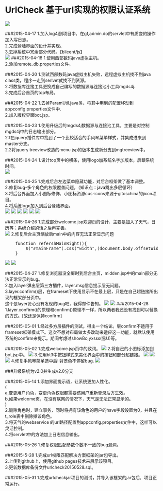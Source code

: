 UrlCheck 基于url实现的权限认证系统
=============
![](./project_pic/urlcheck.gif)

###2015-04-17
1.加入log4j到项目中，在gf,admin.do的servlet中有质变的操作加入写日志。<br/>
2.完成登陆界面的设计并实现。<br/>
3.去掉系统中冗余部分代码。【blicent/js】<br/>
![](./project_pic/url_back_login-20150417.png)
###2015-04-18
1.使用西部数码java虚拟主机。<br/>
2.添加remote_db.properties文件。<br/>

###2015-04-20
1.测试西部数码java虚拟主机失败，远程虚拟主机找不到java class类，程序一走到serlvet就找不到资源。<br/>
2.将数据库连接工具更换成自己编写的数据源与连接池小工具mgds4j.<br/>
3.完成后台首页的top布局。<br/>

###2015-04-22
1.去掉ParamUtil.java类，将其中用到的配置移动到appconfig.properties文件中.<br/>
2.加入版权界面bot.jsp。<br/>

###2015-04-23
1.使用升级后的mgds4j数据源与连接池工具，主要是对控制mgds4j中的日志输出部分。<br/>
2.1在jquery插件库中找到了一个比较适合的手风琴菜单样式，并集成进来到master分支。<br/>
2.2将jquery treeview改造的menu.jsp的版本生成新分支到mgtreeview中。<br/>

###2015-04-24
1.设计top页中的横条，使用logo加系统名字加版本，后跟系统时间。<br/>
![](./project_pic/2015-04-24_003413.jpg)


###2015-04-25
1.完成后台左边菜单隐藏功能，对后台框架做了基本调整。<br/>
2.修复bug-多个角色的权限覆盖问题。（知识点：java跳出多层循环）<br/>
3.将后台界面加入小图标修饰，小图标资源cus-icons来源于gitoschina的jicon项目。<br/>
4.将系统logo加入到后台登陆界面。<br/>
![](./project_pic/2015-04-25_011058.jpg)
![](./project_pic/2015-04-25_151956.jpg)
![](./project_pic/2015-04-25_152009.jpg)
![](./project_pic/2015-04-25_223130.jpg)
![](./project_pic/2015-04-25_223141.jpg)
![](./project_pic/2015-04-25_225803.jpg)

###2015-04-26
1.完成部分welcome.jsp欢迎页的设计，主要是加入了天气，日历等；系统介绍的话之后再完善。<br/>
![](./project_pic/2015-04-26_002729.jpg)
2.修复后台主页缩放后main中的内容无法正常显示问题
<pre>
	function refershMainRight(){
		$("#mainFrame").css("width",(document.body.offsetWidth-210*0.97);//.css("position","absolute");
	}
</pre>
![](./project_pic/2015-04-26_235745.jpg)
![](./project_pic/2015-04-26_235758.jpg)

###2015-04-27
1.修复浏览器没全屏时到后台主页，midden.jsp中的main部分无法正常显示的bug。<br/>
2.加入layer弹出层第三方插件，layer.msg信息提示层无问题。<br/>
3.layer.confirm()层，在frameset下使用显示不在最上层，只是在自己超链接所出现的框架部分页中。<br/>
这个是layer贤心没有发现的bug吧，我得邮件告知。
![](./project_pic/2015-04-28_114556.jpg)
![](./project_pic/2015-04-28_114607.jpg)
###2015-04-28
1.layer.confirm()的原理和confirm()原理不一样，所以两者我还没有找到可以替换的方式。[故还是保持confirm]<br/>

###2015-05-01
1.经过多方层插件的测试，得出一个结论。层confirm不适用于frameset框架模式下。这次不想对布局做太多改动来适应这一功能，就默认使用<br/>
系统的confirm来提示。期间考虑过showBo,yxsss(易U)等。

###2015-05-02
1.完成welcome.jsp页中的致词。
![](./project_pic/2015-05-02_143328.jpg)
2.将自己的小图标添加到bot.jsp中。
![](./project_pic/2015-05-02_144938.jpg)
3.使用bt3中按钮样式来美化界面中的按钮和部分超链接。
![](./project_pic/2015-05-02_154414.jpg)
![](./project_pic/2015-05-02_154422.jpg)
![](./project_pic/2015-05-02_154435.jpg)
4.修复手风琴菜单选中后li背景色不停留bug.
![](./project_pic/2015-05-02_155014.jpg)

###升级系统为v2.0并生成v2.0分支

###2015-05-14
1.添加界面提示语，让系统更加人性化。<br/>
(<br/>
a,变更用户角色，变更角色权限都需要该用户重新登录后方生效。<br/>
b,如果welcome页，在没有联网的情况下，天气是无法正常显示的。<br/>
)<br/>
2.删除角色时，建立事务，同时将拥有该角色的用户的have字段设置为0，并且在t_role表中删除掉该角色。<br/>
3.将天气的webservice 的url路径配置到appconfig.properties文件中，这样可以灵活控制。<br/>
4.将servlet中的方法加上日志信息输出。<br/>

###2015-05-26
1.修复权限匹配参数个数不一致的bug漏洞。

###2015-5-28
1.完成url权限匹配解决方案框架的jar包导出。<br/>
2.上传到github上，使用github pages技术来展示该项目。<br/>
3.更新数据库备份文件urlcheck20150528.sql。

###2015-05-31
1.完成urlcheckjar项目的测试，并导入该框架的jar包后，项目正常运行。






